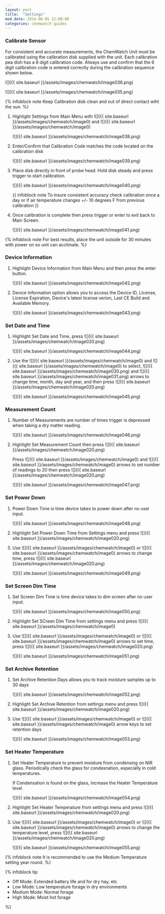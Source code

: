 ```yaml
---
layout: post
title:  "Settings"
mod_date: 2014-08-05 12:00:00
categories: chemwatch guides
---
```


### Calibrate Sensor

For consistent and accurate measurements, the ChemWatch Unit must be calibrated using the calibration disk supplied with the unit. Each calibration pea dish has a 6 digit calibration code. Always use and confirm that the 6 digit calibration code is entered correctly during the calibration sequence shown below.

![]({{ site.baseurl }}/assets/images/chemwatch/image036.png)

![]({{ site.baseurl }}/assets/images/chemwatch/image035.png)

{% infoblock note Keep Calibration disk clean and out of direct contact wiht the sun. %}

1.  Highlight Settings from Main Menu with ![]({{ site.baseurl }}/assets/images/chemwatch/image0) and ![]({{ site.baseurl }}/assets/images/chemwatch/image0) 

    ![]({{ site.baseurl }}/assets/images/chemwatch/image038.png)

2.  Enter/Confirm that Calibration Code matches the code located on the calibration disk

    ![]({{ site.baseurl }}/assets/images/chemwatch/image039.png)

3.  Place disk directly in front of probe head. Hold disk steady and press trigger to start calibration.

    ![]({{ site.baseurl }}/assets/images/chemwatch/image040.png)

    {{ infoblock note To insure consistent accuracy check calibration once a day or if air temperature changes +/- 10 degrees F from previous calibration }}

4.  Once calibration is complete then press trigger or enter to exit back to Main Screen.

    ![]({{ site.baseurl }}/assets/images/chemwatch/image041.png)

{% infoblock note For best results, place the unit outside for 30 minutes with power on so unit can acclimate. %}

### Device Information

1.  Highlight Device Information from Main Menu and then press the enter button.

    ![]({{ site.baseurl }}/assets/images/chemwatch/image042.png)

2.  Device Information option allows you to access the Device ID, LIcense, License Expiration, Device's latest license verion, Last CE Build and Available Memory.

    ![]({{ site.baseurl }}/assets/images/chemwatch/image043.png)

### Set Date and Time

1.  Highlight Set Date and Time, press ![]({{ site.baseurl }}/assets/images/chemwatch/image020.png)

    ![]({{ site.baseurl }}/assets/images/chemwatch/image044.png)

2.  Use the ![]({{ site.baseurl }}/assets/images/chemwatch/image0) and ![]({{ site.baseurl }}/assets/images/chemwatch/image0) to select, ![]({{ site.baseurl }}/assets/images/chemwatch/image030.png) and ![]({{ site.baseurl }}/assets/images/chemwatch/image031.png) arrows to change time, month, day and year, and then press ![]({{ site.baseurl }}/assets/images/chemwatch/image020.png)

    ![]({{ site.baseurl }}/assets/images/chemwatch/image045.png)

### Measurement Count

1.  Number of Measurements are number of times trigger is depressed when taking a dry matter reading.

    ![]({{ site.baseurl }}/assets/images/chemwatch/image046.png)

2.  Highlight Set Measurement Count then press ![]({{ site.baseurl }}/assets/images/chemwatch/image020.png)
    
    Press ![]({{ site.baseurl }}/assets/images/chemwatch/image0) and ![]({{ site.baseurl }}/assets/images/chemwatch/image0) arrows to set number of readings to 20 then press ![]({{ site.baseurl }}/assets/images/chemwatch/image020.png)

    ![]({{ site.baseurl }}/assets/images/chemwatch/image047.png)

### Set Power Down

1.  Power Down Time is time device takes to power down after no user input.

    ![]({{ site.baseurl }}/assets/images/chemwatch/image048.png)

2.  Highlight Set Power Down Time from Settings menu and press ![]({{ site.baseurl }}/assets/images/chemwatch/image020.png)

3.  Use ![]({{ site.baseurl }}/assets/images/chemwatch/image0) or ![]({{ site.baseurl }}/assets/images/chemwatch/image0) arrows to change time, press ![]({{ site.baseurl }}/assets/images/chemwatch/image020.png)

    ![]({{ site.baseurl }}/assets/images/chemwatch/image049.png)

### Set Screen Dim Time

1.  Set Screen Dim Time is time device takes to dim screen after no user input.

    ![]({{ site.baseurl }}/assets/images/chemwatch/image050.png)

2.  Highlight Set SCreen Dim Time from settings menu and press ![]({{ site.baseurl }}/assets/images/chemwatch/image0)

3.  Use ![]({{ site.baseurl }}/assets/images/chemwatch/image0) or ![]({{ site.baseurl }}/assets/images/chemwatch/image0) arrows to set time, press ![]({{ site.baseurl }}/assets/images/chemwatch/image020.png)

    ![]({{ site.baseurl }}/assets/images/chemwatch/image051.png)

### Set Archive Retention

1.  Set Archive Retention Days allows you to track moisture samples up to 30 days

    ![]({{ site.baseurl }}/assets/images/chemwatch/image052.png)

2.  Highlight Set Archive Retention from settings menu and press ![]({{ site.baseurl }}/assets/images/chemwatch/image020.png)

3.  Use ![]({{ site.baseurl }}/assets/images/chemwatch/image0) or ![]({{ site.baseurl }}/assets/images/chemwatch/image0) arrow keys to set retention days

    ![]({{ site.baseurl }}/assets/images/chemwatch/image053.png)

### Set Heater Temperature

1.  Set Heater Temperature to prevent moisture from condensing on NIR glass. Periodically check the glass for condesnation, especially in cold temperatures.

    If Condensation is found on the glass, increase the Heater Temperature level.

    ![]({{ site.baseurl }}/assets/images/chemwatch/image054.png)

2.  Highlight Set Heater Temperature from settings menu and press ![]({{ site.baseurl }}/assets/images/chemwatch/image020.png)

3.  Use ![]({{ site.baseurl }}/assets/images/chemwatch/image0) or ![]({{ site.baseurl }}/assets/images/chemwatch/image0) arrows to change the temperature level, press ![]({{ site.baseurl }}/assets/images/chemwatch/image020.png)

    ![]({{ site.baseurl }}/assets/images/chemwatch/image055.png)

{% infoblock note It is recommended to use the Medium Temperature setting year round. %}

{% infoblock tip <ul><li>Off Mode: Extended battery life and for dry hay, etc</li><li>Low Mode: Low temperature forage in dry environments</li><li>Medium Mode: Normal forage</li><li>High Mode: Moist hot forage</li></ul>%}